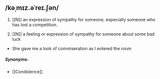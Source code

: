 ## /kəˌmɪz.əˈreɪ.ʃən/  
1. [[N]]
an expression of sympathy for someone, especially someone who has lost a competition.

2. [[N]] 
a feeling or expression of sympathy for someone about some bad luck 

- She gave me a look of commiseration as I entered the room 

##### Synonyms:
- [[Condolence]]